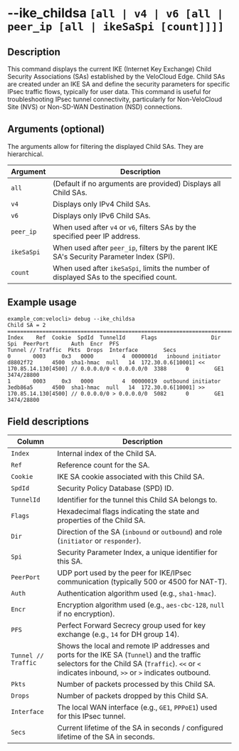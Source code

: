 #	--ike_childsa `[all | v4 | v6 [all | peer_ip [all | ikeSaSpi [count]]]]`

##	Description
This command displays the current IKE (Internet Key Exchange) Child Security Associations (SAs) established by the VeloCloud Edge. Child SAs are created under an IKE SA and define the security parameters for specific IPsec traffic flows, typically for user data. This command is useful for troubleshooting IPsec tunnel connectivity, particularly for Non-VeloCloud Site (NVS) or Non-SD-WAN Destination (NSD) connections.

##  Arguments (optional)
The arguments allow for filtering the displayed Child SAs. They are hierarchical.

| Argument    | Description                                                                 |
|-------------|-----------------------------------------------------------------------------|
| `all`       | (Default if no arguments are provided) Displays all Child SAs.              |
| `v4`        | Displays only IPv4 Child SAs.                                               |
| `v6`        | Displays only IPv6 Child SAs.                                               |
| `peer_ip`   | When used after `v4` or `v6`, filters SAs by the specified peer IP address. |
| `ikeSaSpi`  | When used after `peer_ip`, filters by the parent IKE SA's Security Parameter Index (SPI). |
| `count`     | When used after `ikeSaSpi`, limits the number of displayed SAs to the specified count. |

##  Example usage
```
example_com:velocli> debug --ike_childsa
Child SA = 2
==============================================================================================================================================================================================
Index    Ref  Cookie  SpdId  TunnelId     Flags                 Dir       Spi  PeerPort       Auth  Encr  PFS                                                  Tunnel // Traffic  Pkts  Drops  Interface        Secs
0       0003     0x3   0000         4  0000001d   inbound initiator  d8802f72      4500  sha1-hmac  null   14  172.30.0.6[10001] << 170.85.14.130[4500] // 0.0.0.0/0 < 0.0.0.0/0  3388      0        GE1  3474/28800
1       0003     0x3   0000         4  00000019  outbound initiator  3edb86a5      4500  sha1-hmac  null   14  172.30.0.6[10001] >> 170.85.14.130[4500] // 0.0.0.0/0 > 0.0.0.0/0  5082      0        GE1  3474/28800
```

##  Field descriptions
| Column         | Description                                                                                                |
|----------------|------------------------------------------------------------------------------------------------------------|
| `Index`        | Internal index of the Child SA.                                                                            |
| `Ref`          | Reference count for the SA.                                                                                |
| `Cookie`       | IKE SA cookie associated with this Child SA.                                                               |
| `SpdId`        | Security Policy Database (SPD) ID.                                                                         |
| `TunnelId`     | Identifier for the tunnel this Child SA belongs to.                                                        |
| `Flags`        | Hexadecimal flags indicating the state and properties of the Child SA.                                     |
| `Dir`          | Direction of the SA (`inbound` or `outbound`) and role (`initiator` or `responder`).                       |
| `Spi`          | Security Parameter Index, a unique identifier for this SA.                                                 |
| `PeerPort`     | UDP port used by the peer for IKE/IPsec communication (typically 500 or 4500 for NAT-T).                   |
| `Auth`         | Authentication algorithm used (e.g., `sha1-hmac`).                                                         |
| `Encr`         | Encryption algorithm used (e.g., `aes-cbc-128`, `null` if no encryption).                                  |
| `PFS`          | Perfect Forward Secrecy group used for key exchange (e.g., `14` for DH group 14).                          |
| `Tunnel // Traffic` | Shows the local and remote IP addresses and ports for the IKE SA (`Tunnel`) and the traffic selectors for the Child SA (`Traffic`). `<<` or `<` indicates inbound, `>>` or `>` indicates outbound. |
| `Pkts`         | Number of packets processed by this Child SA.                                                              |
| `Drops`        | Number of packets dropped by this Child SA.                                                                |
| `Interface`    | The local WAN interface (e.g., `GE1`, `PPPoE1`) used for this IPsec tunnel.                                |
| `Secs`         | Current lifetime of the SA in seconds / configured lifetime of the SA in seconds.                          |